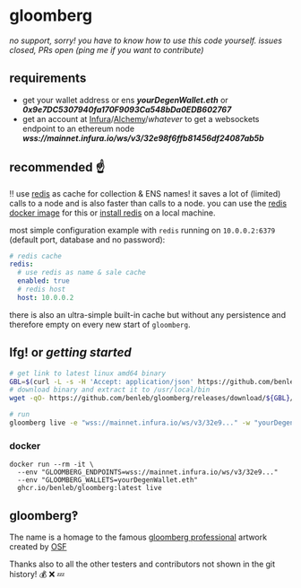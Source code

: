 # gloomberg

*no support, sorry! you have to know how to use this code yourself. issues closed, PRs open (ping me if you want to contribute)*

## requirements

- get your wallet address or ens
  ***yourDegenWallet.eth*** or ***0x9e7DC5307940fa170F9093Ca548bDa0EDB602767***
- get an account at [Infura](https://infura.io)/[Alchemy](https://www.alchemy.com)/*whatever* to get a websockets endpoint to an ethereum node
  ***wss://mainnet.infura.io/ws/v3/32e98f6ffb81456df24087ab5b***

## recommended ☝️

‼️ use [redis](https://redis.io) as cache for collection & ENS names! it saves a lot of (limited) calls to a node and is also faster than calls to a node. you can use the [redis docker image](https://hub.docker.com/_/redis) for this or [install redis](https://redis.io/docs/getting-started/installation/) on a local machine.

most simple configuration example with `redis` running on `10.0.0.2:6379` (default port, database and no password):
  
  ```yaml
  # redis cache
  redis:
    # use redis as name & sale cache
    enabled: true
    # redis host
    host: 10.0.0.2
  ```

there is also an ultra-simple built-in cache but without any persistence and therefore empty on every new start of `gloomberg`.

## lfg! or *getting started*

```bash
# get link to latest linux amd64 binary
GBL=$(curl -L -s -H 'Accept: application/json' https://github.com/benleb/gloomberg/releases/latest | sed -e 's/.*"tag_name":"\([^"]*\)".*/\1/')
# download binary and extract it to /usr/local/bin
wget -qO- https://github.com/benleb/gloomberg/releases/download/${GBL}/gloomberg_${GBL/v/}_linux_amd64.tar.gz | sudo tar -C /usr/local/bin -vzx gloomberg

# run
gloomberg live -e "wss://mainnet.infura.io/ws/v3/32e9..." -w "yourDegenWallet.eth"
```

### docker

```shell
docker run --rm -it \
  --env "GLOOMBERG_ENDPOINTS=wss://mainnet.infura.io/ws/v3/32e9..."
  --env "GLOOMBERG_WALLETS=yourDegenWallet.eth"
  ghcr.io/benleb/gloomberg:latest live
```

## gloomberg‽

The name is a homage to the famous [gloomberg professional](https://opensea.io/assets/ethereum/0x495f947276749ce646f68ac8c248420045cb7b5e/99817193321473223322497783689261477808362186321335987444674465937111627333639) artwork created by [OSF](https://osf.art)

Thanks also to all the other testers and contributors not shown in the git history! 💰 ❌ 💤
